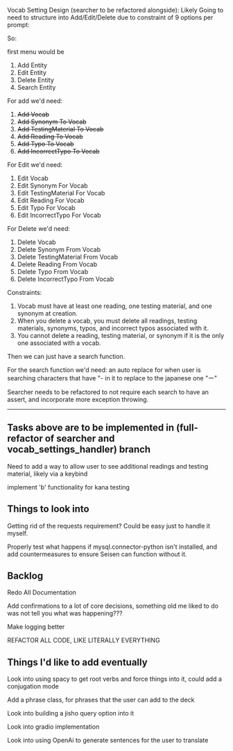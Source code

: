 Vocab Setting Design (searcher to be refactored alongside):
Likely Going to need to structure into Add/Edit/Delete due to constraint of 9 options per prompt:

So:

first menu would be

1. Add Entity
2. Edit Entity
3. Delete Entity
4. Search Entity

For add we'd need:
1. ~~Add Vocab~~
2. ~~Add Synonym To Vocab~~
3. ~~Add TestingMaterial To Vocab~~
4. ~~Add Reading To Vocab~~
5. ~~Add Typo To Vocab~~
6. ~~Add IncorrectTypo To Vocab~~

For Edit we'd need:
1. Edit Vocab
2. Edit Synonym For Vocab
3. Edit TestingMaterial For Vocab
4. Edit Reading For Vocab
5. Edit Typo For Vocab
6. Edit IncorrectTypo For Vocab

For Delete we'd need:
1. Delete Vocab
2. Delete Synonym From Vocab
3. Delete TestingMaterial From Vocab
4. Delete Reading From Vocab
5. Delete Typo From Vocab
6. Delete IncorrectTypo From Vocab

Constraints:
1. Vocab must have at least one reading, one testing material, and one synonym at creation.
2. When you delete a vocab, you must delete all readings, testing materials, synonyms, typos, and incorrect typos associated with it.
3. You cannot delete a reading, testing material, or synonym if it is the only one associated with a vocab.

Then we can just have a search function.

For the search function we'd need:
an auto replace for when user is searching characters that have "- in it to replace to the japanese one "ー"

Searcher needs to be refactored to not require each search to have an assert, and incorporate more exception throwing.

-----------------------------------------------------------------------------------------------------------------
Tasks above are to be implemented in (full-refactor of searcher and vocab_settings_handler) branch
-----------------------------------------------------------------------------------------------------------------

Need to add a way to allow user to see additional readings and testing material, likely via a keybind

implement 'b' functionality for kana testing

## Things to look into
Getting rid of the requests requirement? Could be easy just to handle it myself.

Properly test what happens if mysql.connector-python isn't installed, and add countermeasures to ensure Seisen can function without it.

## Backlog
Redo All Documentation

Add confirmations to a lot of core decisions, something old me liked to do was not tell you what was happening???

Make logging better

REFACTOR ALL CODE, LIKE LITERALLY EVERYTHING

## Things I'd like to add eventually
Look into using spacy to get root verbs and force things into it, could add a conjugation mode

Add a phrase class, for phrases that the user can add to the deck

Look into building a jisho query option into it

Look into gradio implementation

Look into using OpenAi to generate sentences for the user to translate
